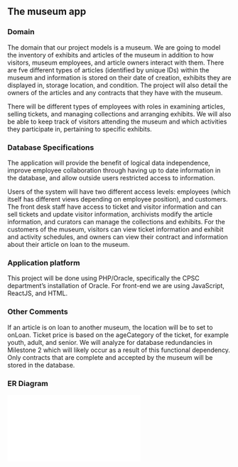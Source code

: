 ## The museum app

### Domain
<p> The domain that our project models is a museum. We are going to model the inventory of
exhibits and articles of the museum in addition to how visitors, museum employees, and article owners
interact with them. There are fve different types of articles (identified by unique IDs) within the museum
and information is stored on their date of creation, exhibits they are displayed in, storage location, and
condition. The project will also detail the owners of the articles and any contracts that they have with
the museum. </p>
<p> There will be different types of employees with roles in examining articles, selling tickets,
and managing collections and arranging exhibits. We will also be able to keep track of visitors attending
the museum and which activities they participate in, pertaining to specific exhibits. </p>

### Database Specifications
<p> The application will provide the benefit of logical data independence, improve employee
collaboration through having up to date information in the database, and allow outside users restricted
access to information. </p>

<p> Users of the system will have two different access levels: employees (which itself
has different views depending on employee position), and customers. The front desk staff have access to
ticket and visitor information and can sell tickets and update visitor information, archivists modify the
article information, and curators can manage the collections and exhibits. For the customers of the
museum, visitors can view ticket information and exhibit and activity schedules, and owners can view
their contract and information about their article on loan to the museum. </p>

### Application platform
<p> This project will be done using PHP/Oracle, specifically the CPSC department’s installation of
Oracle. For front-end we are using JavaScript, ReactJS, and HTML. </p>

### Other Comments
<p> If an article is on loan to another museum, the location will be to set to onLoan. Ticket price is
based on the ageCategory of the ticket, for example youth, adult, and senior. We will analyze for
database redundancies in Milestone 2 which will likely occur as a result of this functional dependency.
Only contracts that are complete and accepted by the museum will be stored in the database. </p>

### ER Diagram
![ER_diagram](./images/version3.pdf)
